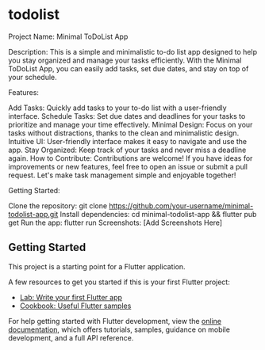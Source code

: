 # todolist

Project Name: Minimal ToDoList App

Description:
This is a simple and minimalistic to-do list app designed to help you stay organized and manage your tasks efficiently. With the Minimal ToDoList App, you can easily add tasks, set due dates, and stay on top of your schedule.

Features:

Add Tasks: Quickly add tasks to your to-do list with a user-friendly interface.
Schedule Tasks: Set due dates and deadlines for your tasks to prioritize and manage your time effectively.
Minimal Design: Focus on your tasks without distractions, thanks to the clean and minimalistic design.
Intuitive UI: User-friendly interface makes it easy to navigate and use the app.
Stay Organized: Keep track of your tasks and never miss a deadline again.
How to Contribute:
Contributions are welcome! If you have ideas for improvements or new features, feel free to open an issue or submit a pull request. Let's make task management simple and enjoyable together!

Getting Started:

Clone the repository: git clone https://github.com/your-username/minimal-todolist-app.git
Install dependencies: cd minimal-todolist-app && flutter pub get
Run the app: flutter run
Screenshots:
[Add Screenshots Here]

## Getting Started

This project is a starting point for a Flutter application.

A few resources to get you started if this is your first Flutter project:

- [Lab: Write your first Flutter app](https://docs.flutter.dev/get-started/codelab)
- [Cookbook: Useful Flutter samples](https://docs.flutter.dev/cookbook)

For help getting started with Flutter development, view the
[online documentation](https://docs.flutter.dev/), which offers tutorials,
samples, guidance on mobile development, and a full API reference.

